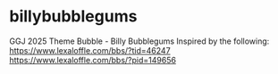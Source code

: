 # billybubblegums
GGJ 2025 Theme Bubble - Billy Bubblegums
Inspired by the following:
https://www.lexaloffle.com/bbs/?tid=46247
https://www.lexaloffle.com/bbs/?pid=149656
